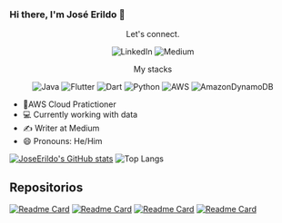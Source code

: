 ### Hi there, I'm José Erildo 👋

<div align="center">
  Let's connect.
</div>
<div align="center">
  
  ![LinkedIn](https://img.shields.io/badge/linkedin-%230077B5.svg?style=for-the-badge&logo=linkedin&logoColor=white)
![Medium](https://img.shields.io/badge/Medium-12100E?style=for-the-badge&logo=medium&logoColor=white)
</div>

<div align="center">
  
 My stacks
 
![Java](https://img.shields.io/badge/java-%23ED8B00.svg?style=for-the-badge&logo=openjdk&logoColor=white)
![Flutter](https://img.shields.io/badge/Flutter-%2302569B.svg?style=for-the-badge&logo=Flutter&logoColor=white)
![Dart](https://img.shields.io/badge/dart-%230175C2.svg?style=for-the-badge&logo=dart&logoColor=white)
![Python](https://img.shields.io/badge/python-3670A0?style=for-the-badge&logo=python&logoColor=ffdd54)
![AWS](https://img.shields.io/badge/AWS-%23FF9900.svg?style=for-the-badge&logo=amazon-aws&logoColor=white)
![AmazonDynamoDB](https://img.shields.io/badge/Amazon%20DynamoDB-4053D6?style=for-the-badge&logo=Amazon%20DynamoDB&logoColor=white)
</div>

- 💠AWS Cloud Pratictioner
- 💻 Currently working with data
- ✍ Writer at Medium
- 😄 Pronouns: He/Him






<!--
**JoseErildo/JoseErildo** is a ✨ _special_ ✨ repository because its `README.md` (this file) appears on your GitHub profile.

Here are some ideas to get you started:

- 🔭 I’m currently working on ...
- 🌱 I’m currently learning ...
- 👯 I’m looking to collaborate on ...
- 🤔 I’m looking for help with ...
- 💬 Ask me about ...
- 📫 How to reach me: ...
- 😄 Pronouns: ...
- ⚡ Fun fact: ...
-->


[![JoseErildo's GitHub stats](https://github-readme-stats.vercel.app/api?username=JoseErildo&theme=radical&show_icons=true)](https://github.com/JoseErildo/github-readme-stats)
![Top Langs](https://github-readme-stats.vercel.app/api/top-langs/?username=anuraghazra&layout=compact&theme=radical)

## Repositorios
[![Readme Card](https://github-readme-stats.vercel.app/api/pin/?username=JoseErildo&repo=nubank_app&theme=radical)](https://github.com/JoseErildo/nubank_app)
[![Readme Card](https://github-readme-stats.vercel.app/api/pin/?username=JoseErildo&repo=FlutterQuiz&theme=radical)](https://github.com/JoseErildo/FlutterQuiz)
[![Readme Card](https://github-readme-stats.vercel.app/api/pin/?username=JoseErildo&repo=CadastroDeFuncionarios&theme=radical)](https://github.com/JoseErildo/CadastroDeFuncionarios)
[![Readme Card](https://github-readme-stats.vercel.app/api/pin/?username=JoseErildo&repo=rollthedice&theme=radical)](https://github.com/JoseErildo/rollthedice)
